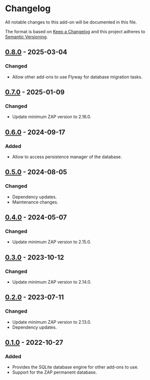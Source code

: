 # Changelog
All notable changes to this add-on will be documented in this file.

The format is based on [Keep a Changelog](https://keepachangelog.com/en/1.0.0/)
and this project adheres to [Semantic Versioning](https://semver.org/spec/v2.0.0.html).

## [0.8.0] - 2025-03-04
### Changed
- Allow other add-ons to use Flyway for database migration tasks.

## [0.7.0] - 2025-01-09
### Changed
- Update minimum ZAP version to 2.16.0.

## [0.6.0] - 2024-09-17
### Added
- Allow to access persistence manager of the database.

## [0.5.0] - 2024-08-05
### Changed
- Dependency updates.
- Maintenance changes.

## [0.4.0] - 2024-05-07
### Changed
- Update minimum ZAP version to 2.15.0.

## [0.3.0] - 2023-10-12
### Changed
- Update minimum ZAP version to 2.14.0.

## [0.2.0] - 2023-07-11
### Changed
- Update minimum ZAP version to 2.13.0.
- Dependency updates.

## [0.1.0] - 2022-10-27

### Added
- Provides the SQLite database engine for other add-ons to use.
- Support for the ZAP permanent database.

[0.8.0]: https://github.com/zaproxy/zap-extensions/releases/database-v0.8.0
[0.7.0]: https://github.com/zaproxy/zap-extensions/releases/database-v0.7.0
[0.6.0]: https://github.com/zaproxy/zap-extensions/releases/database-v0.6.0
[0.5.0]: https://github.com/zaproxy/zap-extensions/releases/database-v0.5.0
[0.4.0]: https://github.com/zaproxy/zap-extensions/releases/database-v0.4.0
[0.3.0]: https://github.com/zaproxy/zap-extensions/releases/database-v0.3.0
[0.2.0]: https://github.com/zaproxy/zap-extensions/releases/database-v0.2.0
[0.1.0]: https://github.com/zaproxy/zap-extensions/releases/database-v0.1.0
